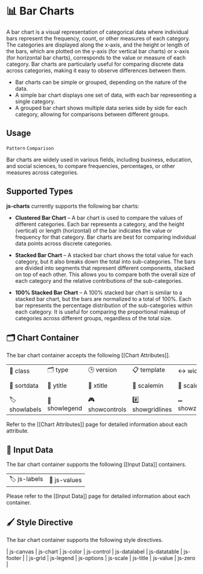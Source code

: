 # 📊 Bar Charts

A bar chart is a visual representation of categorical data where individual bars represent the frequency, count, or other measures of each category. The categories are displayed along the x-axis, and the height or length of the bars, which are plotted on the y-axis (for vertical bar charts) or x-axis (for horizontal bar charts), corresponds to the value or measure of each category. Bar charts are particularly useful for comparing discrete data across categories, making it easy to observe differences between them.

 - Bar charts can be simple or grouped, depending on the nature of the data.
 - A simple bar chart displays one set of data, with each bar representing a single category.
 - A grouped bar chart shows multiple data series side by side for each category, allowing for comparisons between different groups.

## Usage

`Pattern`    `Comparison`

Bar charts are widely used in various fields, including business, education, and social sciences, to compare frequencies, percentages, or other measures across categories.

## Supported Types

**js-charts** currently supports the following bar charts:

 - **Clustered Bar Chart** – A bar chart is used to compare the values of different categories. Each bar represents a category, and the height (vertical) or length (horizontal) of the bar indicates the value or frequency for that category. Bar charts are best for comparing individual data points across discrete categories.

 - **Stacked Bar Chart** – A stacked bar chart shows the total value for each category, but it also breaks down the total into sub-categories. The bars are divided into segments that represent different components, stacked on top of each other. This allows you to compare both the overall size of each category and the relative contributions of the sub-categories.

 - **100% Stacked Bar Chart** – A 100% stacked bar chart is similar to a stacked bar chart, but the bars are normalized to a total of 100%. Each bar represents the percentage distribution of the sub-categories within each category. It is useful for comparing the proportional makeup of categories across different groups, regardless of the total size.

## 🗂️ Chart Container

The bar chart container accepts the following [[Chart Attributes]].

| | | | | | | | 
|-|-|-|-|-|-|-|
| 🧱 class | 🗂️ type | 🕒 version | 📋 template | ↔️ width | ↕️ height | 📄 title |
| 🔽 sortdata | 📄 ytitle | 📄 xtitle | 📏 scalemin | 📏 scalemax | 🔄 swapaxis | 🔲 showborder |
| 🏷️ showlabels | 📘 showlegend | 🎮 showcontrols | #️⃣ showgridlines | ➖ showzeroline | 🗂️ showdatatable | 📲 showwidget |

Refer to the [[Chart Attributes]] page for detailed information about each attribute.

## 🧮 Input Data

The bar chart container supports the following [[Input Data]] containers.

| | |
|-|-|
| 🏷️ js-labels | 🔢 js-values |

Please refer to the [[Input Data]] page for detailed information about each container.

## 🖌️ Style Directive

The bar chart container supports the following style directives.

| js-canvas | js-chart | js-color | js-control | js-datalabel | js-datatable | js-footer |
| js-grid | js-legend | js-options | js-scale | js-title | js-value | js-zero |
